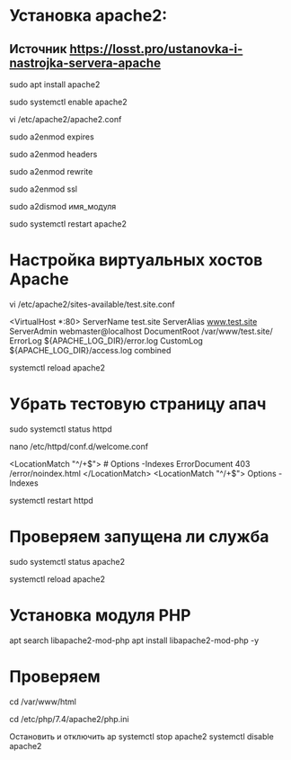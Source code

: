 # Установка apache2:

## Источник https://losst.pro/ustanovka-i-nastrojka-servera-apache

sudo apt install apache2

<!--
В других дистрибутивах пакет программы называется либо так, либо httpd и его установка у вас не вызовет трудностей. -->
<!-- Добавляем в автозагрузку  -->

sudo systemctl enable apache2

<!-- Все настройки содержатся в папке /etc/apache/:

Файл /etc/apache2/apache2.conf отвечает за основные настройки
/etc/apache2/conf-available/* - дополнительные настройки веб-сервера
/etc/apache2/mods-available/* - настройки модулей
/etc/apache2/sites-available/* - настойки виртуальных хостов
/etc/apache2/ports.conf - порты, на которых работает apache
/etc/apache2/envvars

Как вы заметили есть две папки для conf, mods и site. Это available и enabled. При включении модуля или хоста создается символическая ссылка из папки available (доступно) в папку enable (включено). Поэтому настройки лучше выполнять именно в папках available. Вообще говоря, можно было бы обойтись без этих папок, взять все и по старинке свалить в один файл, и все бы работало, но сейчас так никто не делает.

Как вы заметили есть две папки для conf, mods и site. Это available и enabled. При включении модуля или хоста создается символическая ссылка из папки available (доступно) в папку enable (включено). Поэтому настройки лучше выполнять именно в папках available. Вообще говоря, можно было бы обойтись без этих папок, взять все и по старинке свалить в один файл, и все бы работало, но сейчас так никто не делает.

Сначала давайте рассмотрим главный файл конфигурации: -->

vi /etc/apache2/apache2.conf

 <!-- Apache - модульная программа, ее функциональность можно расширять с помощью модулей. Все доступные модули загрузчики и конфигурационные файлы модулей находятся в папке /etc/apache/mods-available. А активированные в /etc/apache/mods-enable. -->

 <!-- Включить модуль можно командой: -->

sudo a2enmod expires

sudo a2enmod headers

sudo a2enmod rewrite

sudo a2enmod ssl

<!-- Модули expires и headers уменьшают нагрузку на сервер. Они возвращают заголовок Not Modified, если документ не изменился с последнего запроса. Модуль expiries позволяет устанавливать время, на которое браузер должен кэшировать полученный документ. Rewrite позволяет изменять запрашиваемые адреса на лету, очень полезно при создании ЧПУ ссылок и т д. А последний для включения поддержки шифрования по SSL. Не забудьте перезагрузить apache2 после завершения настроек. -->

<!-- А отключить: -->

sudo a2dismod имя_модуля

<!-- После включения или отключения модулей нужно перезагрузить apache: -->

sudo systemctl restart apache2

# Настройка виртуальных хостов Apache

 <!-- Настройки хостов Apache расположены в папке /etc/apache2/sites-available/. Для создания нового хоста достаточно создать файл с любым именем (лучше кончено с именем хоста) и заполнить его нужными данными. Обернуть все эти параметры нужно в директиву VirtualHost. Кроме рассмотренных параметров здесь будут использоваться такие:

ServerName - основное имя домена
ServerAlias - дополнительное имя, по которому будет доступен сайт
ServerAdmin - электронная почта администратора
DocumentRoot - папка с документами для этого домена
Например: -->

vi /etc/apache2/sites-available/test.site.conf

<VirtualHost \*:80>
ServerName test.site
ServerAlias www.test.site
ServerAdmin webmaster@localhost
DocumentRoot /var/www/test.site/
ErrorLog ${APACHE_LOG_DIR}/error.log
CustomLog ${APACHE_LOG_DIR}/access.log combined
</VirtualHost>

 <!-- Виртуальные хосты, как и модули нужно активировать. Для этого есть специальные утилиты. Чтобы активировать наберите: -->

 <!-- sudo a2ensite test.site -->

systemctl reload apache2

<!-- Здесь test.site - имя файла виртуального хоста. Для отключения тоже есть команда:

 sudo a2dissite test.site -->

# Убрать тестовую страницу апач
<!-- Если CentOS -->
 sudo systemctl status httpd
<!-- Разрешить индексы в Apache
Без индекса  будет отображаться стандартная страница приветствия Apache, если не изменить /etc/httpd/conf.d/welcome.conf, чтобы разрешить индексы. Отредактируем /etc/httpd/conf.d/welcome.conf, чтобы разрешить индексы. -->

nano /etc/httpd/conf.d/welcome.conf
<!-- и заменяем весь текст на один из указанных ниже -->

<LocationMatch "^/+$">
    # Options -Indexes
    ErrorDocument 403 /error/noindex.html
</LocationMatch>
<LocationMatch "^/+$">
    Options -Indexes
</LocationMatch>
<!-- перезапустить apache -->

systemctl restart httpd

# Проверяем запущена ли служба

sudo systemctl status apache2

<!-- Настройки хранятся в apache2

avaible - доступно
enabled - активно
apache2.conf - все настройки службы
ports.conf - порт по которому работает служба
a2enmod - активировать модуль
a2dismod- деактивировать модуль
a2ensite - активировать сайт
a2dissite- деактивировать сайт

Команды
journalctl -u apache2 - проверить все события apache2
ls /var/log/apache2/
access.log доступы к сайту
error.log ошибки в работе

 Виртуальные хосты
/sites-available/
000-default.conf

VirtualHost *:80 Порт по которому работает сайт
ServerName www.example.com Имя сайта
DocumentRoot /var/www/html Путь к сайту
После внесения изменений перезагружаем apache
-->

systemctl reload apache2

# Установка модуля PHP

apt search libapache2-mod-php
apt install libapache2-mod-php -y

# Проверяем

cd /var/www/html

<!-- создаем файл с расширением php и содержимым -->
<?php
phpinfo();
?>

<!-- Переходим в браузере ip/test.php -->
<!-- Все настройки php правим в файле -->

cd /etc/php/7.4/apache2/php.ini

Остановить и отключить ap
systemctl stop apache2
systemctl disable apache2
